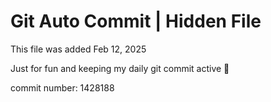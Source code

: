 # Git Auto Commit | Hidden File

This file was added Feb 12, 2025

Just for fun and keeping my daily git commit active 🤪

commit number: 1428188
